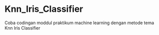# Knn_Iris_Classifier
Coba codingan moddul praktikum machine learning dengan metode tema Knn Iris Classifier
